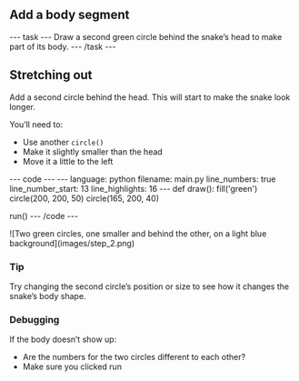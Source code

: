 <h2 class="c-project-heading--task">Add a body segment</h2>
--- task ---
Draw a second green circle behind the snake’s head to make part of its body.
--- /task ---

<h2 class="c-project-heading--explainer">Stretching out</h2>

Add a second circle behind the head. This will start to make the snake look longer.

You’ll need to:
- Use another `circle()`
- Make it slightly smaller than the head
- Move it a little to the left

<div class="c-project-code">
--- code ---
---
language: python
filename: main.py
line_numbers: true
line_number_start: 13
line_highlights: 16
---
def draw():
    fill('green')
    circle(200, 200, 50)
    circle(165, 200, 40)

run()
--- /code ---
</div>

<div class="c-project-output">
![Two green circles, one smaller and behind the other, on a light blue background](images/step_2.png)
</div>

<div class="c-project-callout c-project-callout--tip">

### Tip

Try changing the second circle’s position or size to see how it changes the snake’s body shape.

</div>

<div class="c-project-callout c-project-callout--debug">

### Debugging

If the body doesn’t show up:<br />
- Are the numbers for the two circles different to each other?<br />
- Make sure you clicked run

</div>
